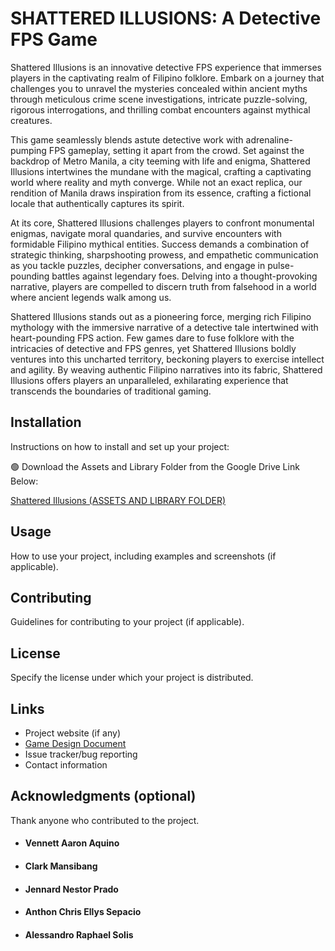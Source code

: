 # SHATTERED ILLUSIONS: A Detective FPS Game

Shattered Illusions is an innovative detective FPS experience that immerses players in the captivating realm of Filipino folklore. Embark on a journey that challenges you to unravel the mysteries concealed within ancient myths through meticulous crime scene investigations, intricate puzzle-solving, rigorous interrogations, and thrilling combat encounters against mythical creatures.

This game seamlessly blends astute detective work with adrenaline-pumping FPS gameplay, setting it apart from the crowd. Set against the backdrop of Metro Manila, a city teeming with life and enigma, Shattered Illusions intertwines the mundane with the magical, crafting a captivating world where reality and myth converge. While not an exact replica, our rendition of Manila draws inspiration from its essence, crafting a fictional locale that authentically captures its spirit.

At its core, Shattered Illusions challenges players to confront monumental enigmas, navigate moral quandaries, and survive encounters with formidable Filipino mythical entities. Success demands a combination of strategic thinking, sharpshooting prowess, and empathetic communication as you tackle puzzles, decipher conversations, and engage in pulse-pounding battles against legendary foes. Delving into a thought-provoking narrative, players are compelled to discern truth from falsehood in a world where ancient legends walk among us.

Shattered Illusions stands out as a pioneering force, merging rich Filipino mythology with the immersive narrative of a detective tale intertwined with heart-pounding FPS action. Few games dare to fuse folklore with the intricacies of detective and FPS genres, yet Shattered Illusions boldly ventures into this uncharted territory, beckoning players to exercise intellect and agility. By weaving authentic Filipino narratives into its fabric, Shattered Illusions offers players an unparalleled, exhilarating experience that transcends the boundaries of traditional gaming.

## Installation

Instructions on how to install and set up your project:

🟢 Download the Assets and Library Folder from the Google Drive Link Below:

[Shattered Illusions (ASSETS AND LIBRARY FOLDER)](https://drive.google.com/drive/folders/1StqIIZFJ7xZ99igVF1dVAlsJST_D9mkx?usp=drive_link)

## Usage

How to use your project, including examples and screenshots (if applicable).

## Contributing

Guidelines for contributing to your project (if applicable).

## License

Specify the license under which your project is distributed.

## Links

* Project website (if any)
* [Game Design Document](https://docs.google.com/document/d/1S_9gXc0Roncv1dUOGH8_LovZOBSTHNRp/edit?usp=sharing&ouid=102611905405288713384&rtpof=true&sd=true)
* Issue tracker/bug reporting
* Contact information

## Acknowledgments (optional)

Thank anyone who contributed to the project.
* #### Vennett Aaron Aquino
* #### Clark Mansibang
* #### Jennard Nestor Prado
* #### Anthon Chris Ellys Sepacio
* #### Alessandro Raphael Solis
